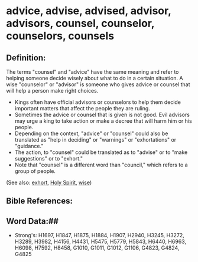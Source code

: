 # advice, advise, advised, advisor, advisors, counsel, counselor, counselors, counsels #

## Definition: ##

The terms "counsel" and "advice" have the same meaning and refer to helping someone decide wisely about what to do in a certain situation. A wise "counselor" or "advisor" is someone who gives advice or counsel that will help a person make right choices.

* Kings often have official advisors or counselors to help them decide important matters that affect the people they are ruling.
* Sometimes the advice or counsel that is given is not good. Evil advisors may urge a king to take action or make a decree that will harm him or his people.
* Depending on the context, "advice" or "counsel"  could also be translated as "help in deciding" or "warnings" or "exhortations" or "guidance."
* The action, to "counsel" could be translated as to "advise" or to "make suggestions" or to "exhort."
* Note that "counsel" is a different word than "council," which refers to a group of people.

(See also: [exhort](../kt/exhort.md), [Holy Spirit](../kt/holyspirit.md), [wise](../kt/wise.md))

## Bible References: ##

## Word Data:##

* Strong's: H1697, H1847, H1875, H1884, H1907, H2940, H3245, H3272, H3289, H3982, H4156, H4431, H5475, H5779, H5843, H6440, H6963, H6098, H7592, H8458, G1010, G1011, G1012, G1106, G4823, G4824, G4825
